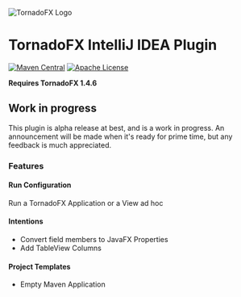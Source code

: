 ![TornadoFX Logo](graphics/tornado-fx-logo.png?raw=true "TornadoFX")

# TornadoFX IntelliJ IDEA Plugin

[![Maven Central](https://maven-badges.herokuapp.com/maven-central/no.tornado/tornadofx-idea-plugin/badge.svg)](https://search.maven.org/#search|ga|1|no.tornado.tornadofx-idea-plugin)
[![Apache License](https://img.shields.io/badge/license-Apache%20License%202.0-blue.svg)](http://www.apache.org/licenses/LICENSE-2.0)

**Requires TornadoFX 1.4.6**

## Work in progress

This plugin is alpha release at best, and is a work in progress. An announcement will be made when it's ready for prime time, but any feedback is much appreciated.

### Features

#### Run Configuration

Run a TornadoFX Application or a View ad hoc

#### Intentions

- Convert field members to JavaFX Properties
- Add TableView Columns

#### Project Templates

- Empty Maven Application